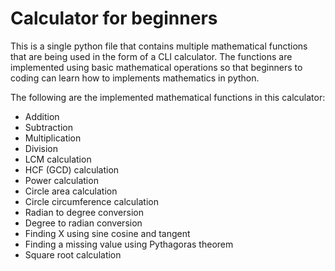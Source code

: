 # Calculator for beginners

This is a single python file that contains multiple mathematical functions that are being used in the form of a CLI calculator.
The functions are implemented using basic mathematical operations so that beginners to coding can learn how to implements mathematics in python.

The following are the implemented mathematical functions in this calculator:
 - Addition
 - Subtraction
 - Multiplication
 - Division
 - LCM calculation
 - HCF (GCD) calculation
 - Power calculation
 - Circle area calculation
 - Circle circumference calculation
 - Radian to degree conversion
 - Degree to radian conversion
 - Finding X using sine cosine and tangent
 - Finding a missing value using Pythagoras theorem
 - Square root calculation
